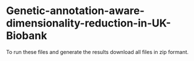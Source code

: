 # Genetic-annotation-aware-dimensionality-reduction-in-UK-Biobank
To run these files and generate the results download all files in zip formant.
